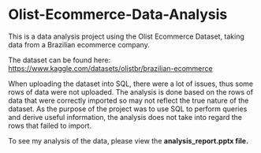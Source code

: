 # Olist-Ecommerce-Data-Analysis
This is a data analysis project using the Olist Ecommerce Dataset, taking data from a Brazilian ecommerce company.

The dataset can be found here: https://www.kaggle.com/datasets/olistbr/brazilian-ecommerce

When uploading the dataset into SQL, there were a lot of issues, thus some rows of data were not uploaded. The analysis is done based on the rows of data that were correctly imported so may not reflect the true nature of the dataset. As the purpose of the project was to use SQL to perform queries and derive useful information, the analysis does not take into regard the rows that failed to import.

To see my analysis of the data, please view the <b>analysis_report.pptx<b> file.
